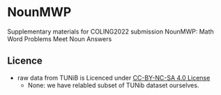 # NounMWP
Supplementary materials for COLING2022 submission NounMWP: Math Word Problems Meet Noun Answers


## Licence

- raw data from TUNiB is Licenced under [CC-BY-NC-SA 4.0 License](https://creativecommons.org/licenses/by-nc-sa/4.0/deed.ko)
  - None: we have relabled subset of TUNib dataset ourselves.
